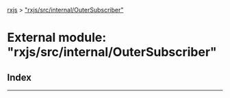[rxjs](../README.md) > ["rxjs/src/internal/OuterSubscriber"](../modules/_rxjs_src_internal_outersubscriber_.md)

# External module: "rxjs/src/internal/OuterSubscriber"

## Index

---


